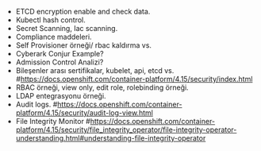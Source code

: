 - ETCD encryption enable and check data.
- Kubectl hash control.
- Secret Scanning, Iac scanning.
- Compliance maddeleri.
- Self Provisioner örneği/ rbac kaldırma vs.
- Cyberark Conjur Example?
- Admission Control Analizi?
- Bileşenler arası sertifikalar, kubelet, api, etcd vs.
#https://docs.openshift.com/container-platform/4.15/security/index.html
- RBAC örneği, view only, edit role, rolebinding örneği.
- LDAP entegrasyonu örneği.
- Audit logs.
#https://docs.openshift.com/container-platform/4.15/security/audit-log-view.html
- File Integrity Monitor
#https://docs.openshift.com/container-platform/4.15/security/file_integrity_operator/file-integrity-operator-understanding.html#understanding-file-integrity-operator
